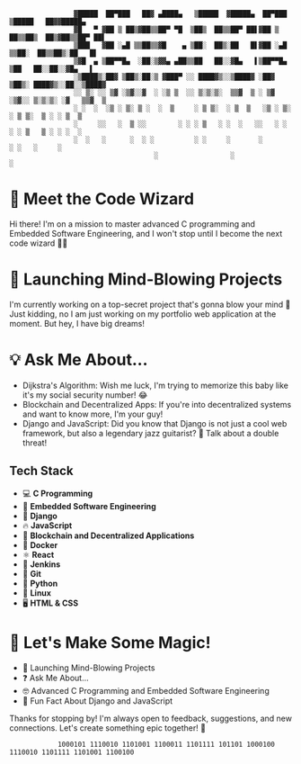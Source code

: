 
                    ▓█████  ██▀███   ██▓ ▄████▄   ▒█████  ▓█████▄  ██▀███   ▒█████   ██▓▓█████▄ 
                    ▓█   ▀ ▓██ ▒ ██▒▓██▒▒██▀ ▀█  ▒██▒  ██▒▒██▀ ██▌▓██ ▒ ██▒▒██▒  ██▒▓██▒▒██▀ ██▌
                    ▒███   ▓██ ░▄█ ▒▒██▒▒▓█    ▄ ▒██░  ██▒░██   █▌▓██ ░▄█ ▒▒██░  ██▒▒██▒░██   █▌
                    ▒▓█  ▄ ▒██▀▀█▄  ░██░▒▓▓▄ ▄██▒▒██   ██░░▓█▄   ▌▒██▀▀█▄  ▒██   ██░░██░░▓█▄   ▌
                    ░▒████▒░██▓ ▒██▒░██░▒ ▓███▀ ░░ ████▓▒░░▒████▓ ░██▓ ▒██▒░ ████▓▒░░██░░▒████▓ 
                    ░░ ▒░ ░░ ▒▓ ░▒▓░░▓  ░ ░▒ ▒  ░░ ▒░▒░▒░  ▒▒▓  ▒ ░ ▒▓ ░▒▓░░ ▒░▒░▒░ ░▓   ▒▒▓  ▒ 
                    ░ ░  ░  ░▒ ░ ▒░ ▒ ░  ░  ▒     ░ ▒ ▒░  ░ ▒  ▒   ░▒ ░ ▒░  ░ ▒ ▒░  ▒ ░ ░ ▒  ▒ 
                    ░     ░░   ░  ▒ ░░        ░ ░ ░ ▒   ░ ░  ░   ░░   ░ ░ ░ ░ ▒   ▒ ░ ░ ░  ░ 
                    ░  ░   ░      ░  ░ ░          ░ ░     ░       ░         ░ ░   ░     ░    
                                        ░                  ░                             ░      


# 🤖 Meet the Code Wizard

Hi there! I'm on a mission to master advanced C programming and Embedded Software Engineering, and I won't stop until I become the next code wizard 🧙‍♂️

# 🚀 Launching Mind-Blowing Projects

I'm currently working on a top-secret project that's gonna blow your mind 🤯 Just kidding, no I am just working on my portfolio web application at the moment. But hey, I have big dreams! 

# 💡 Ask Me About...

- Dijkstra's Algorithm: Wish me luck, I'm trying to memorize this baby like it's my social security number! 😂 
- Blockchain and Decentralized Apps: If you're into decentralized systems and want to know more, I'm your guy! 
- Django and JavaScript: Did you know that Django is not just a cool web framework, but also a legendary jazz guitarist? 🎸 Talk about a double threat!

## Tech Stack

- 💻 **C Programming**
- 🔧 **Embedded Software Engineering**
- 🚀 **Django** 
- 🔥 **JavaScript**
- 🔗 **Blockchain and Decentralized Applications** 
- 🐳 **Docker**
- ⚛️ **React**
- 🌊 **Jenkins**
- 💾 **Git**
- 🐍 **Python**
- 🐧 **Linux**
- 🖥️ **HTML & CSS**

# 🎉 Let's Make Some Magic!

- :rocket: Launching Mind-Blowing Projects
- :question: Ask Me About...
- :nerd_face: Advanced C Programming and Embedded Software Engineering
- :musical_note: Fun Fact About Django and JavaScript

Thanks for stopping by! I'm always open to feedback, suggestions, and new connections. Let's create something epic together! 🚀





                1000101 1110010 1101001 1100011 1101111 101101 1000100 1110010 1101111 1101001 1100100
                 
                                                                                        


                                              
                                                                                                                                                        
